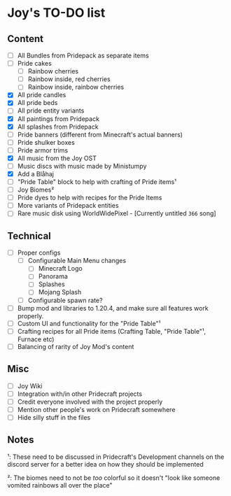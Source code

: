 # Joy's TO-DO list

## Content

- [ ] All Bundles from Pridepack as separate items
- [ ] Pride cakes
    - [ ] Rainbow cherries
    - [ ] Rainbow inside, red cherries
    - [ ] Rainbow inside, rainbow cherries
- [X] All pride candles
- [X] All pride beds
- [ ] All pride entity variants
- [X] All paintings from Pridepack
- [X] All splashes from Pridepack
- [ ] Pride banners (different from Minecraft's actual banners)
- [ ] Pride shulker boxes
- [ ] Pride armor trims
- [X] All music from the Joy OST
- [ ] Music discs with music made by Ministumpy
- [X] Add a Blåhaj
- [ ] "Pride Table" block to help with crafting of Pride items¹
- [ ] Joy Biomes²
- [ ] Pride dyes to help with recipes for the Pride Items
- [ ] More variants of Pridepack entities
- [ ] Rare music disk using WorldWidePixel - [Currently untitled `366` song]

## Technical

- [ ] Proper configs
    - [ ] Configurable Main Menu changes
        - [ ] Minecraft Logo
        - [ ] Panorama
        - [ ] Splashes
        - [ ] Mojang Splash
    - [ ] Configurable spawn rate?
- [ ] Bump mod and libraries to 1.20.4, and make sure all features work properly.
- [ ] Custom UI and functionality for the "Pride Table"¹
- [ ] Crafting recipes for all Pride items (Crafting Table, "Pride Table"¹, Furnace etc)
- [ ] Balancing of rarity of Joy Mod's content

## Misc

- [ ] Joy Wiki
- [ ] Integration with/in other Pridecraft projects
- [ ] Credit everyone involved with the project properly
- [ ] Mention other people's work on Pridecraft somewhere
- [ ] Hide silly stuff in the files

## Notes

¹: These need to be discussed in Pridecraft's Development channels on the discord server for a better idea on how they should be implemented

²: The biomes need to not be *too* colorful so it doesn't "look like someone vomited rainbows all over the place"

<!-- - [X] We should make a more organized file, including our "creative direction" plans in the list -->
